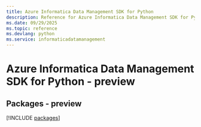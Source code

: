 ```yaml
---
title: Azure Informatica Data Management SDK for Python
description: Reference for Azure Informatica Data Management SDK for Python
ms.date: 09/29/2025
ms.topic: reference
ms.devlang: python
ms.service: informaticadatamanagement
---
```

# Azure Informatica Data Management SDK for Python - preview
## Packages - preview
[!INCLUDE [packages](informatica-data-management-index.md)]